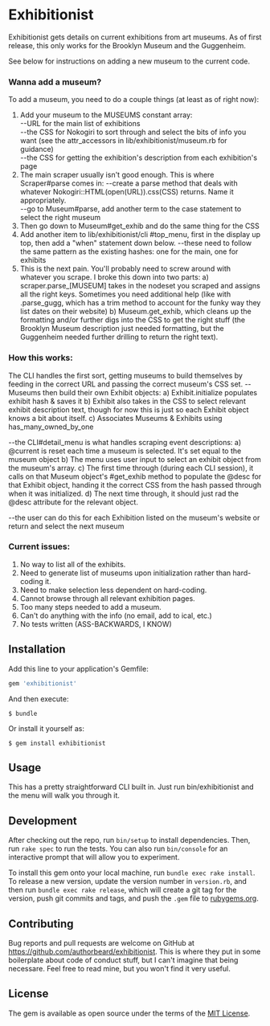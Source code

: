 # Exhibitionist

Exhibitionist gets details on current exhibitions from art museums. As of first release, this only works for the Brooklyn Museum and the Guggenheim. 

See below for instructions on adding a new museum to the current code. 

### Wanna add a museum?

To add a museum, you need to do a couple things (at least as of right now): 

  1) Add your museum to the MUSEUMS constant array:  
      --URL for the main list of exhibitions  
      --the CSS for Nokogiri to sort through and select the bits of info you want (see the attr_accessors in lib/exhibitionist/museum.rb for guidance)  
      --the CSS for getting the exhibition's description from each exhibition's page    
  2) The main scraper usually isn't good enough. This is where Scraper#parse comes in: 
      --create a parse method that deals with whatever Nokogiri::HTML(open(URL)).css(CSS) returns. Name it appropriately.  
      --go to Museum#parse, add another term to the case statement to select the right museum
  3) Then go down to Museum#get_exhib and do the same thing for the CSS 
  3) Add another item to lib/exhibitionist/cli #top_menu, first in the display up top, then add a "when"
  statement down below. 
    --these need to follow the same pattern as the existing hashes: one for the main, one for exhibits
  4) This is the next pain. You'll probably need to screw around with whatever you scrape. I broke this down into two parts: 
    a) scraper.parse_[MUSEUM] takes in the nodeset you scraped and assigns all the right keys. Sometimes you need additional help (like with .parse_gugg, which has a trim method to account for the funky way they list dates on their website)
    b) Museum.get_exhib, which cleans up the formatting and/or further digs into the CSS to get the right stuff (the Brooklyn Museum description just needed formatting, but the Guggenheim needed further drilling to return the right text). 

### How this works: 

The CLI handles the first sort, getting museums to build themselves by feeding in the correct URL and passing the correct museum's CSS set. 
--Museums then build their own Exhibit objects:
  a) Exhibit.initialize populates exhibit hash & saves it
  b) Exhibit also takes in the CSS to select relevant exhibit description text, though for now this is just so each Exhibit object knows a bit about itself. 
  c) Associates Museums & Exhibits using has_many_owned_by_one

--the CLI#detail_menu is what handles scraping event descriptions:
  a) @current is reset each time a museum is selected. It's set equal to the museum object
  b) The menu uses user input to select an exhibit object from the museum's array. 
  c) The first time through (during each CLI session), it calls on that Museum object's #get_exhib method to populate the @desc for that Exhibit object, handing it the correct CSS from the hash passed through when it was initialized. 
  d) The next time through, it should just rad the @desc attribute for the relevant object. 

--the user can do this for each Exhibition listed on the museum's website or return and select the next museum

### Current issues: 

1) No way to list all of the exhibits. 
2) Need to generate list of museums upon initialization rather than hard-coding it. 
3) Need to make selection less dependent on hard-coding.
4) Cannot browse through all relevant exhibition pages. 
5) Too many steps needed to add a museum. 
6) Can't do anything with the info (no email, add to ical, etc.)
7) No tests written (ASS-BACKWARDS, I KNOW)




## Installation

Add this line to your application's Gemfile:

```ruby
gem 'exhibitionist'
```

And then execute:

    $ bundle

Or install it yourself as:

    $ gem install exhibitionist

## Usage

This has a pretty straightforward CLI built in. Just run bin/exhibitionist and the menu will walk you through it. 

## Development

After checking out the repo, run `bin/setup` to install dependencies. Then, run `rake spec` to run the tests. You can also run `bin/console` for an interactive prompt that will allow you to experiment.

To install this gem onto your local machine, run `bundle exec rake install`. To release a new version, update the version number in `version.rb`, and then run `bundle exec rake release`, which will create a git tag for the version, push git commits and tags, and push the `.gem` file to [rubygems.org](https://rubygems.org).

## Contributing

Bug reports and pull requests are welcome on GitHub at https://github.com/authorbeard/exhibitionist. This is where they put in some boilerplate about code of conduct stuff, but I can't imagine that being necessare. Feel free to read mine, but you won't find it very useful. 


## License

The gem is available as open source under the terms of the [MIT License](http://opensource.org/licenses/MIT).

